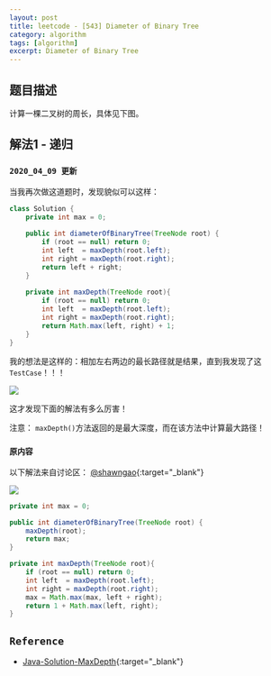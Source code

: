 ```yaml
---
layout: post
title: leetcode - [543] Diameter of Binary Tree
category: algorithm
tags: [algorithm]
excerpt: Diameter of Binary Tree
---
```


## 题目描述  

计算一棵二叉树的周长，具体见下图。  


## 解法1 - 递归  

### `2020_04_09 更新`  

当我再次做这道题时，发现貌似可以这样：  

``` java
class Solution {
    private int max = 0;
    
    public int diameterOfBinaryTree(TreeNode root) {
        if (root == null) return 0;
        int left  = maxDepth(root.left);
        int right = maxDepth(root.right);
        return left + right;
    }
    
    private int maxDepth(TreeNode root){
        if (root == null) return 0;
        int left  = maxDepth(root.left);
        int right = maxDepth(root.right);
        return Math.max(left, right) + 1;
    }
}
```

我的想法是这样的：相加左右两边的最长路径就是结果，直到我发现了这`TestCase`！！！

![](https://yyc-images.oss-cn-beijing.aliyuncs.com/leetcode_543_better.png)  

这才发现下面的解法有多么厉害！  

注意： `maxDepth()`方法返回的是最大深度，而在该方法中计算最大路径！

### `原内容`  


以下解法来自讨论区：  [@shawngao](https://leetcode.com/problems/diameter-of-binary-tree/discuss/101132/Java-Solution-MaxDepth){:target="_blank"}

![](https://yyc-images.oss-cn-beijing.aliyuncs.com/leetcode_543.png)  

``` java
private int max = 0;

public int diameterOfBinaryTree(TreeNode root) {
    maxDepth(root);
    return max;
}

private int maxDepth(TreeNode root){
    if (root == null) return 0;
    int left  = maxDepth(root.left);
    int right = maxDepth(root.right);
    max = Math.max(max, left + right);
    return 1 + Math.max(left, right);
}
```

## `Reference`  
- [Java-Solution-MaxDepth](https://leetcode.com/problems/diameter-of-binary-tree/discuss/101132/Java-Solution-MaxDepth){:target="_blank"}
